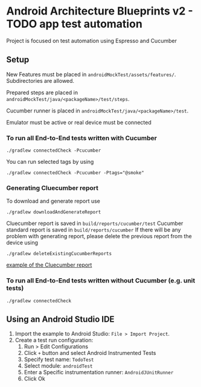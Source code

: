 # Android Architecture Blueprints v2 - TODO app test automation

Project is focused on test automation using Espresso and Cucumber

## Setup
New Features must be placed in `androidMockTest/assets/features/`. Subdirectories are allowed.

Prepared steps are placed in `androidMockTest/java/<packageName>/test/steps`.

Cucumber runner is placed in `androidMockTest/java/<packageName>/test`.

Emulator must be active or real device must be connected

### To run all End-to-End tests written with Cucumber
    ./gradlew connectedCheck -Pcucumber
You can run selected tags by using 

    ./gradlew connectedCheck -Pcucumber -Ptags="@smoke"

### Generating Cluecumber report
To download and generate report use

    ./gradlew downloadAndGenerateReport    
Cluecumber report is saved in `build/reports/cucumber/test`
Cucumber standard report is saved in `build/reports/cucumber`
If there will be any problem with generating report, please delete the previous report from the device using

    ./gradlew deleteExistingCucumberReports

[example of the Cluecumber report](https://rawcdn.githack.com/jakubkopczyk/architecture-samples-test-automation/81167278af2fdb27aa49aab5693ced1bd652c855/Generated_cluecumber_report_example/index.html)

### To run all End-to-End tests written without Cucumber (e.g. unit tests)
    ./gradlew connectedCheck
    
## Using an Android Studio IDE

1. Import the example to Android Studio: `File > Import Project`.
2. Create a test run configuration:
   1. Run > Edit Configurations
   2. Click `+` button and select Android Instrumented Tests
   3. Specify test name: `TodoTest`
   4. Select module: `androidTest`
   5. Enter a Specific instrumentation runner: `AndroidJUnitRunner`
   6. Click Ok
